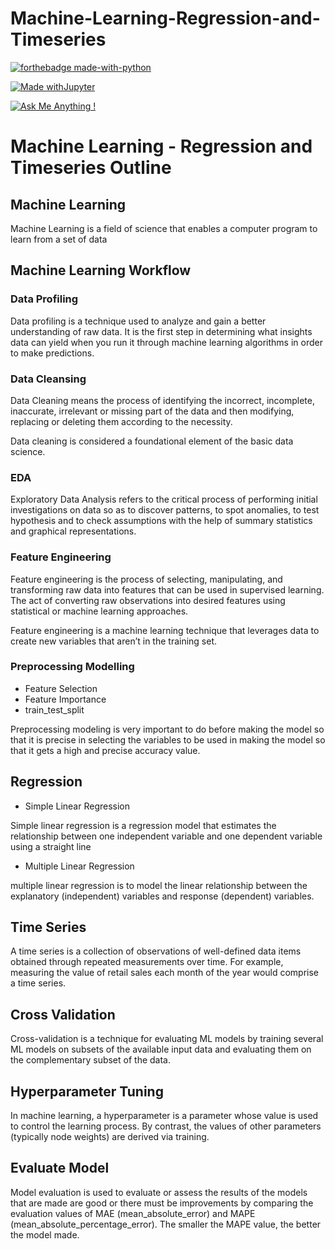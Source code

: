 # Machine-Learning-Regression-and-Timeseries


[![forthebadge made-with-python](http://ForTheBadge.com/images/badges/made-with-python.svg)](https://www.python.org/)

[![Made withJupyter](https://img.shields.io/badge/Made%20with-Jupyter-orange?style=for-the-badge&logo=Jupyter)](https://jupyter.org/try)

[![Ask Me Anything !](https://img.shields.io/badge/Ask%20me-anything-1abc9c.svg)](https://GitHub.com/Naereen/ama)

# Machine Learning - Regression and Timeseries Outline

## Machine Learning
Machine Learning is a field of science that enables a computer program to learn from a set of data

## Machine Learning Workflow
### Data Profiling

Data profiling is a technique used to analyze and gain a better understanding of raw data. It is the first step in determining what insights data can yield when you     run it through machine learning algorithms in order to make predictions. 
### Data Cleansing

Data Cleaning means the process of identifying the incorrect, incomplete, inaccurate, irrelevant or missing part of the data and then modifying, replacing or deleting them according to the necessity. 

Data cleaning is considered a foundational element of the basic data science.
### EDA

Exploratory Data Analysis refers to the critical process of performing initial investigations on data so as to discover patterns, to spot anomalies, to test hypothesis and to check assumptions with the help of summary statistics and graphical representations.

### Feature Engineering

Feature engineering is the process of selecting, manipulating, and transforming raw data into features that can be used in supervised learning. The act of converting raw observations into desired features using statistical or machine learning approaches.

Feature engineering is a machine learning technique that leverages data to create new variables that aren’t in the training set.

### Preprocessing Modelling
  * Feature Selection
  * Feature Importance
  * train_test_split

Preprocessing modeling is very important to do before making the model so that it is precise in selecting the variables to be used in making the model so that it gets a high and precise accuracy value.
  

## Regression
* Simple Linear Regression

Simple linear regression is a regression model that estimates the relationship between one independent variable and one dependent variable using a straight line

* Multiple Linear Regression

multiple linear regression is to model the linear relationship between the explanatory (independent) variables and response (dependent) variables.

## Time Series 

A time series is a collection of observations of well-defined data items obtained through repeated measurements over time. For example, measuring the value of retail sales each month of the year would comprise a time series.

## Cross Validation

Cross-validation is a technique for evaluating ML models by training several ML models on subsets of the available input data and evaluating them on the complementary subset of the data.

## Hyperparameter Tuning

In machine learning, a hyperparameter is a parameter whose value is used to control the learning process. By contrast, the values of other parameters (typically node weights) are derived via training.

## Evaluate Model
Model evaluation is used to evaluate or assess the results of the models that are made are good or there must be improvements by comparing the evaluation values ​​of MAE (mean_absolute_error) and MAPE (mean_absolute_percentage_error). The smaller the MAPE value, the better the model made.
